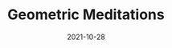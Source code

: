---
weight: 1
images:
- https://live.staticflickr.com/65535/52644032610_c9c265a5a1_b_d.jpg
title: Geometric Meditations
date: 2021-10-28
tags:
- archive # all posts
- work
- genart
---